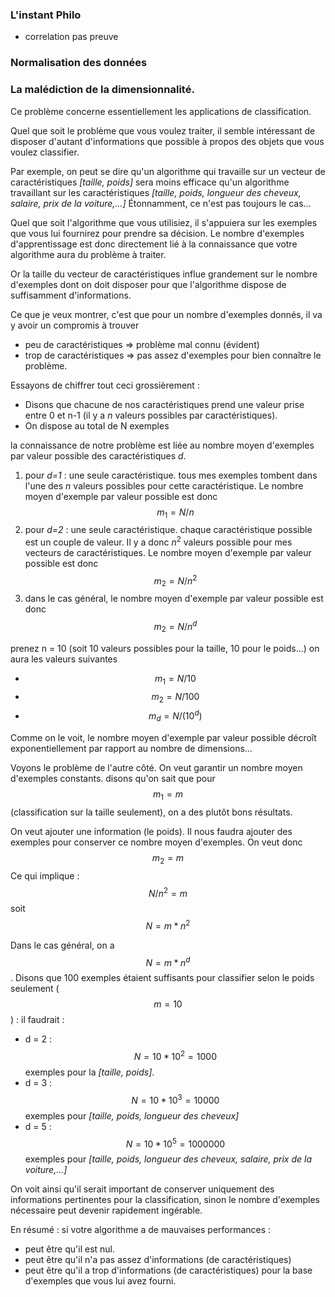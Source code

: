 
<script type="text/javascript" async src="//cdn.bootcss.com/mathjax/2.7.0/MathJax.js?config=TeX-AMS-MML_HTMLorMML"></script>
<script type="text/javascript" async src="https://cdnjs.cloudflare.com/ajax/libs/mathjax/2.7.1/MathJax.js?config=TeX-MML-AM_CHTML"></script>


### L'instant Philo

- correlation pas preuve

### Normalisation des données

### La malédiction de la dimensionnalité.

Ce problème concerne essentiellement les applications de classification.

Quel que soit le problème que vous voulez traiter, il semble intéressant de
disposer d'autant d'informations que possible à propos des objets que vous
voulez classifier.

Par exemple, on peut se dire qu'un algorithme qui travaille sur un vecteur
de caractéristiques *[taille, poids]* sera moins efficace qu'un algorithme
travaillant sur les caractéristiques
*[taille, poids, longueur des cheveux, salaire, prix de la voiture,...]*
Étonnamment, ce n'est pas toujours le cas...

Quel que soit l'algorithme que vous utilisiez, il s'appuiera sur les exemples
que vous lui fournirez pour prendre sa décision.
Le nombre d'exemples d'apprentissage est donc directement lié à la connaissance
que votre algorithme aura du problème à traiter.

Or la taille du vecteur de caractéristiques influe grandement sur le nombre
d'exemples dont on doit disposer pour que l'algorithme dispose de suffisamment
d'informations.

Ce que je veux montrer, c'est que pour un nombre d'exemples donnés,
il va y avoir un compromis à trouver
- peu de caractéristiques => problème mal connu (évident)
- trop de caractéristiques => pas assez d'exemples pour bien connaître le
problème.

Essayons de chiffrer tout ceci grossièrement :
- Disons que chacune de nos caractéristiques prend une valeur prise entre 0
et n-1 (il y a *n* valeurs possibles par caractéristiques).
- On dispose au total de N exemples

la connaissance de notre problème est liée au nombre moyen d'exemples par valeur
possible des caractéristiques *d*.

1. pour *d=1* : une seule caractéristique.
  tous mes exemples tombent dans l'une des *n* valeurs possibles pour cette
  caractéristique.
  Le nombre moyen d'exemple par valeur possible est donc $$m_1 = N /n $$
2. pour *d=2* : une seule caractéristique.
    chaque caractéristique possible est un couple de valeur. Il y a donc
    $n^2$ valeurs possible pour mes vecteurs de caractéristiques.
    Le nombre moyen d'exemple par valeur possible est donc $$m_2 = N /n^2 $$
3. dans le cas général, le nombre moyen d'exemple par valeur possible est donc
$$m_2 = N /n^d $$

prenez n = 10 (soit 10 valeurs possibles pour la taille, 10 pour le poids...)
on aura les valeurs suivantes
- $$m_1 = N/10$$
- $$m_2 = N/100$$
- $$m_d = N/(10^d)$$

Comme on le voit, le nombre moyen d'exemple par valeur possible décroît
exponentiellement par rapport au nombre de dimensions...

Voyons le problème de l'autre côté. On veut garantir un nombre moyen d'exemples
constants. disons qu'on sait que pour $$m_1 = m$$ (classification sur la taille
seulement), on a des plutôt bons résultats.

On veut ajouter une information (le poids). Il nous faudra ajouter des exemples
pour conserver ce nombre moyen d'exemples. On veut donc $$m_2=m$$
Ce qui implique :
$$ N/n^2 = m$$ soit $$N = m * n^2$$

Dans le cas général, on a $$ N = m * n^d$$.
Disons que 100 exemples étaient suffisants pour classifier selon le poids
seulement ($$m = 10$$) :
il faudrait :
- d = 2 : $$N = 10*10^2 = 1000$$ exemples pour la *[taille, poids]*.
- d = 3 : $$N = 10*10^3 = 10000$$ exemples pour
*[taille, poids, longueur des cheveux]*
- d = 5 : $$N = 10*10^5 = 1 000 000$$ exemples pour
*[taille, poids, longueur des cheveux, salaire, prix de la voiture,...]*

On voit ainsi qu'il serait important de conserver uniquement des informations
pertinentes pour la classification, sinon le nombre d'exemples nécessaire peut
devenir rapidement ingérable.



En résumé : si votre algorithme a de mauvaises performances :
- peut être qu'il est nul.
- peut être qu'il n'a pas assez d'informations (de caractéristiques)
- peut être qu'il a trop d'informations (de caractéristiques) pour la base
d'exemples que vous lui avez fourni.
